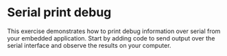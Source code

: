 # Serial print debug

This exercise demonstrates how to print debug information over serial from your embedded application. Start by adding code to send output over the serial interface and observe the results on your computer.